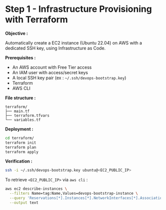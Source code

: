 # Step 1 - Infrastructure Provisioning with Terraform

**Objective :**

Automatically create a EC2 instance (Ubuntu 22.04) on AWS with a dedicated SSH key, using Infrastructure as Code.

**Prerequisites :**

- An AWS account with Free Tier access
- An IAM user with access/secret keys
- A local SSH key pair (ex : `~/.ssh/devops-bootstrap.key`)
- Terraform
- AWS CLI

**File structure :**

```
terraform/
├── main.tf
├── terraform.tfvars
└── variables.tf
```

**Deployment :**

```bash
cd terraform/
terraform init
terraform plan
terraform apply
```

**Verification :**

```bash
ssh -i ~/.ssh/devops-bootstrap.key ubuntu@<EC2_PUBLIC_IP>
```

To retrieve `<EC2_PUBLIC_IP>` via `aws cli` :

```bash
aws ec2 describe-instances \
  --filters Name=tag:Name,Values=devops-bootstrap-instance \
  --query 'Reservations[*].Instances[*].NetworkInterfaces[*].Association.PublicIp' \
  --output text
```
